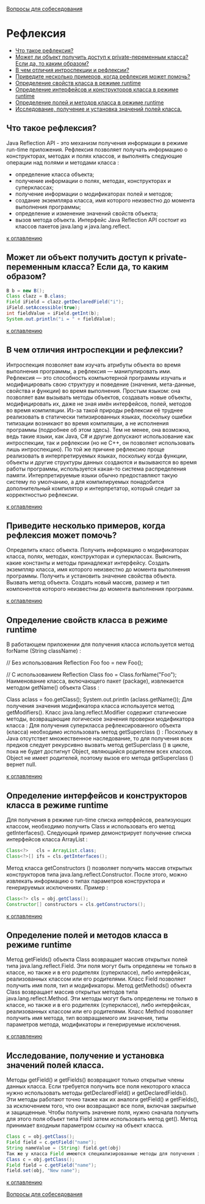 [Вопросы для собеседования](README.md)

# Рефлексия
+ [Что такое рефлексия?](#что-такое-рефлексия)
+ [Может ли объект получить доступ к private-переменным класса? Если да, то каким образом?](#может-ли-объект-получить-доступ-к-private-переменным-класса-если-да-то-каким-образом)
+ [В чем отличия интроспекции и рефлексии?](#в-чем-отличия-интроспекции-и-рефлексии)
+ [Приведите несколько примеров, когда рефлексия может помочь?](#приведите-несколько-примеров-когда-рефлексия-может-помочь)
+ [Определение свойств класса в режиме runtime](#определение-свойств-класса-в-режиме-runtime)
+ [Определение интерфейсов и конструкторов класса в режиме runtime](#определение-интерфейсов-и-конструкторов-класса-в-режиме-runtime)
+ [Определение полей и методов класса в режиме runtime](#определение-полей-и-методов-класса-в-режиме-runtime)
+ [Исследование, получение и установка значений полей класса.](#исследование-получение-и-установка-значений-полей-класса)

## Что такое рефлексия?
Java Reflection API - это механизм получения информации в режиме run-time приложения. Рефлексия позволяет получать информацию о конструкторах, методах и полях классов, и выполнять следующие операции над полями и методами класса :

 - определение класса объекта;
 - получение информации о полях, методах, конструкторах и суперклассах;
 - получение информации о модификаторах полей и методов;
 - создание экземпляра класса, имя которого неизвестно до момента выполнения программы;
 - определение и изменение значений свойств объекта;
 - вызов метода объекта.
Интерфейс Java Reflection API состоит из классов пакетов java.lang и java.lang.reflect.

[к оглавлению](#рефлексия)

## Может ли объект получить доступ к private-переменным класса? Если да, то каким образом?
```java 
B b = new B();
Class clazz = B.class;
Field iField = clazz.getDeclaredField("i");
iField.setAccessible(true);
int fieldValue = iField.getInt(b);
System.out.println("i = " + fieldValue);
```

[к оглавлению](#рефлексия)

## В чем отличия интроспекции и рефлексии?
Интроспекция позволяет вам изучать атрибуты объекта во время выполнения программы, а рефлексия — манипулировать ими. Рефлексия — это способность компьютерной программы изучать и модифицировать свою структуру и поведение (значения, мета-данные, свойства и функции) во время выполнения. Простым языком: она позволяет вам вызывать методы объектов, создавать новые объекты, модифицировать их, даже не зная имён интерфейсов, полей, методов во время компиляции. Из-за такой природы рефлексии её труднее реализовать в статически типизированных языках, поскольку ошибки типизации возникают во время компиляции, а не исполнения программы (подробнее об этом здесь). Тем не менее, она возможна, ведь такие языки, как Java, C# и другие допускают использование как интроспекции, так и рефлексии (но не C++, он позволяет использовать лишь интроспекцию).
По той же причине рефлексию проще реализовать в интерпретируемых языках, поскольку когда функции, объекты и другие структуры данных создаются и вызываются во время работы программы, используется какая-то система распределения памяти. Интерпретируемые языки обычно предоставляют такую систему по умолчанию, а для компилируемых понадобится дополнительный компилятор и интерпретатор, который следит за корректностью рефлексии.

[к оглавлению](#рефлексия)

## Приведите несколько примеров, когда рефлексия может помочь?
Определить класс объекта. 
Получить информацию о модификаторах класса, полях, методах, конструкторах и суперклассах.
Выяснить, какие константы и методы принадлежат интерфейсу. 
Создать экземпляр класса, имя которого неизвестно до момента выполнения программы.
Получить и установить значение свойства объекта.
Вызвать метод объекта.
Создать новый массив, размер и тип компонентов которого неизвестны до момента выполнения программ.

[к оглавлению](#рефлексия)

## Определение свойств класса в режиме runtime
В работающем приложении для получения класса используется метод forName (String className) :

// Без использования Reflection
Foo foo = new Foo();
 
// С использованием Reflection
Class foo = Class.forName("Foo");
Наименование класса, включающего пакет (package), извлекается методом getName() объекта Class :

Class aclass = foo.getClass(); 
System.out.println (aclass.getName());
Для получения значения модификатора класса используется метод getModifiers(). Класс java.lang.reflect.Modifier содержит статические методы, возвращающие логическое значения проверки модификатора класса :
Для получения суперкласса рефлексированного объекта (класса) необходимо использовать метод getSuperclass () :
Поскольку в Java отсутствет множественное наследование, то для получения всех предков следует рекурсивно вызвать метод getSuperclass () в цикле, пока не будет достигнут Object, являющийся родителем всех классов. Object не имеет родителей, поэтому вызов его метода getSuperclass () вернет null.

[к оглавлению](#рефлексия)

## Определение интерфейсов и конструкторов класса в режиме runtime
Для получения в режиме run-time списка интерфейсов, реализующих классом, необходимо получить Class и использовать его метод getInterfaces(). Следующий пример демонстрирует получение списка интерфейсов класса ArrayList :
``` java
Class<?>   cls = ArrayList.class; 
Class<?>[] ifs = cls.getInterfaces(); 
```

Метод класса getConstructors () позволяет получить массив открытых конструкторов типа java.lang.reflect.Constructor. После этого, можно извлекать информацию о типах параметров конструктора и генерируемых исключениях. Пример :
``` java
Class<?> cls = obj.getClass(); 
Constructor[] constructors = cls.getConstructors(); 
```

[к оглавлению](#рефлексия)

## Определение полей и методов класса в режиме runtime
Метод getFields() объекта Class возвращает массив открытых полей типа java.lang.reflect.Field. Эти поля могут быть определены не только в классе, но также и в его родителях (суперклассе), либо интерфейсах, реализованных классом или его родителями. Класс Field позволяет получить имя поля, тип и модификаторы.
Метод getMethods() объекта Class возвращает массив открытых методов типа java.lang.reflect.Method. Эти методы могут быть определены не только в классе, но также и в его родителях (суперклассе), либо интерфейсах, реализованных классом или его родителями. Класс Method позволяет получить имя метода, тип возвращаемого им значения, типы параметров метода, модификаторы и генерируемые исключения.

[к оглавлению](#рефлексия)

## Исследование, получение и установка значений полей класса.
Методы getField() и getFields() возвращают только открытые члены данных класса. Если требуется получить все поля некоторого класса нужно использовать методы getDeclaredField() и getDeclaredFields(). Эти методы работают точно также как их аналоги getField() и getFields(), за исключением того, что они возвращают все поля, включая закрытые и защищенные. Чтобы получить значение поля, нужно сначала получить для этого поля объект типа Field затем использовать метод get(). Метод принимает входным параметром ссылку на объект класса.
``` java
Class c = obj.getClass(); 
Field field = c.getField("name"); 
String nameValue = (String) field.get(obj) 
Так же у класса Field имеются специализированные методы для получения значений примитивных типов: getInt(), getFloat(), getByte() и др.. Для установки значения поля, используется метод set().
Class c = obj.getClass(); 
Field field = c.getField("name"); 
field.set(obj, "New name"); 
```
[к оглавлению](#рефлексия)


[Вопросы для собеседования](README.md)
